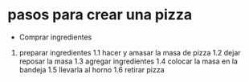 # pasos para crear una pizza
* Comprar ingredientes
1. preparar ingredientes
1.1 hacer y amasar la masa de pizza
1.2 dejar reposar la masa
1.3 agregar ingredientes
1.4 colocar la masa en la bandeja
1.5 llevarla al horno
1.6 retirar pizza
